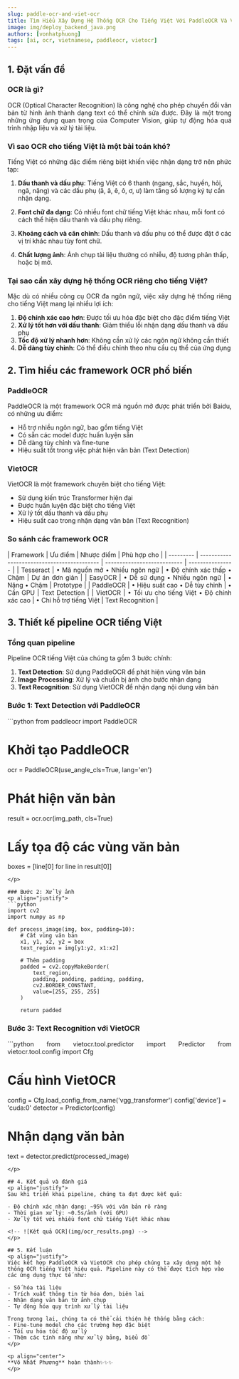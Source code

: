 ```yaml
---
slug: paddle-ocr-and-viet-ocr
title: Tìm Hiểu Xây Dựng Hệ Thống OCR Cho Tiếng Việt Với PaddleOCR Và VietOCR
image: img/deploy_backend_java.png
authors: [vonhatphuong]
tags: [ai, ocr, vietnamese, paddleocr, vietocr]
---
```


## 1. Đặt vấn đề

### OCR là gì?
<p align="justify">
OCR (Optical Character Recognition) là công nghệ cho phép chuyển đổi văn bản từ hình ảnh thành dạng text có thể chỉnh sửa được. Đây là một trong những ứng dụng quan trọng của Computer Vision, giúp tự động hóa quá trình nhập liệu và xử lý tài liệu.

<!-- ![OCR là gì](img/what_is_ocr.png) -->
</p>

### Vì sao OCR cho tiếng Việt là một bài toán khó?
<p align="justify">
Tiếng Việt có những đặc điểm riêng biệt khiến việc nhận dạng trở nên phức tạp:

1. **Dấu thanh và dấu phụ**: Tiếng Việt có 6 thanh (ngang, sắc, huyền, hỏi, ngã, nặng) và các dấu phụ (ă, â, ê, ô, ơ, ư) làm tăng số lượng ký tự cần nhận dạng.

2. **Font chữ đa dạng**: Có nhiều font chữ tiếng Việt khác nhau, mỗi font có cách thể hiện dấu thanh và dấu phụ riêng.

3. **Khoảng cách và căn chỉnh**: Dấu thanh và dấu phụ có thể được đặt ở các vị trí khác nhau tùy font chữ.

4. **Chất lượng ảnh**: Ảnh chụp tài liệu thường có nhiễu, độ tương phản thấp, hoặc bị mờ.
</p>

### Tại sao cần xây dựng hệ thống OCR riêng cho tiếng Việt?
<p align="justify">
Mặc dù có nhiều công cụ OCR đa ngôn ngữ, việc xây dựng hệ thống riêng cho tiếng Việt mang lại nhiều lợi ích:

1. **Độ chính xác cao hơn**: Được tối ưu hóa đặc biệt cho đặc điểm tiếng Việt
2. **Xử lý tốt hơn với dấu thanh**: Giảm thiểu lỗi nhận dạng dấu thanh và dấu phụ
3. **Tốc độ xử lý nhanh hơn**: Không cần xử lý các ngôn ngữ không cần thiết
4. **Dễ dàng tùy chỉnh**: Có thể điều chỉnh theo nhu cầu cụ thể của ứng dụng
</p>

## 2. Tìm hiểu các framework OCR phổ biến

### PaddleOCR
<p align="justify">
PaddleOCR là một framework OCR mã nguồn mở được phát triển bởi Baidu, có những ưu điểm:

- Hỗ trợ nhiều ngôn ngữ, bao gồm tiếng Việt
- Có sẵn các model được huấn luyện sẵn
- Dễ dàng tùy chỉnh và fine-tune
- Hiệu suất tốt trong việc phát hiện văn bản (Text Detection)

<!-- ![PaddleOCR Architecture](img/paddleocr_architecture.png) -->
</p>

### VietOCR
<p align="justify">
VietOCR là một framework chuyên biệt cho tiếng Việt:

- Sử dụng kiến trúc Transformer hiện đại
- Được huấn luyện đặc biệt cho tiếng Việt
- Xử lý tốt dấu thanh và dấu phụ
- Hiệu suất cao trong nhận dạng văn bản (Text Recognition)

<!-- ![VietOCR Architecture](img/vietocr_architecture.png) -->
</p>

### So sánh các framework OCR
<p align="justify">
| Framework | Ưu điểm                                     | Nhược điểm                  | Phù hợp cho      |
| --------- | ------------------------------------------- | --------------------------- | ---------------- |
| Tesseract | • Mã nguồn mở  • Nhiều ngôn ngữ             | • Độ chính xác thấp  • Chậm | Dự án đơn giản   |
| EasyOCR   | • Dễ sử dụng  • Nhiều ngôn ngữ              | • Nặng  • Chậm              | Prototype        |
| PaddleOCR | • Hiệu suất cao  • Dễ tùy chỉnh             | • Cần GPU                   | Text Detection   |
| VietOCR   | • Tối ưu cho tiếng Việt  • Độ chính xác cao | • Chỉ hỗ trợ tiếng Việt     | Text Recognition |
</p>

## 3. Thiết kế pipeline OCR tiếng Việt

### Tổng quan pipeline
<p align="justify">
Pipeline OCR tiếng Việt của chúng ta gồm 3 bước chính:

1. **Text Detection**: Sử dụng PaddleOCR để phát hiện vùng văn bản
2. **Image Processing**: Xử lý và chuẩn bị ảnh cho bước nhận dạng
3. **Text Recognition**: Sử dụng VietOCR để nhận dạng nội dung văn bản

<!-- ![OCR Pipeline](img/ocr_pipeline.png) -->
</p>

### Bước 1: Text Detection với PaddleOCR
<p align="justify">
```python
from paddleocr import PaddleOCR

# Khởi tạo PaddleOCR
ocr = PaddleOCR(use_angle_cls=True, lang='en')

# Phát hiện văn bản
result = ocr.ocr(img_path, cls=True)

# Lấy tọa độ các vùng văn bản
boxes = [line[0] for line in result[0]]
```
</p>

### Bước 2: Xử lý ảnh
<p align="justify">
```python
import cv2
import numpy as np

def process_image(img, box, padding=10):
    # Cắt vùng văn bản
    x1, y1, x2, y2 = box
    text_region = img[y1:y2, x1:x2]
    
    # Thêm padding
    padded = cv2.copyMakeBorder(
        text_region,
        padding, padding, padding, padding,
        cv2.BORDER_CONSTANT,
        value=[255, 255, 255]
    )
    
    return padded
```
</p>

### Bước 3: Text Recognition với VietOCR
<p align="justify">
```python
from vietocr.tool.predictor import Predictor
from vietocr.tool.config import Cfg

# Cấu hình VietOCR
config = Cfg.load_config_from_name('vgg_transformer')
config['device'] = 'cuda:0'
detector = Predictor(config)

# Nhận dạng văn bản
text = detector.predict(processed_image)
```
</p>

## 4. Kết quả và đánh giá
<p align="justify">
Sau khi triển khai pipeline, chúng ta đạt được kết quả:

- Độ chính xác nhận dạng: ~95% với văn bản rõ ràng
- Thời gian xử lý: ~0.5s/ảnh (với GPU)
- Xử lý tốt với nhiều font chữ tiếng Việt khác nhau

<!-- ![Kết quả OCR](img/ocr_results.png) -->
</p>

## 5. Kết luận
<p align="justify">
Việc kết hợp PaddleOCR và VietOCR cho phép chúng ta xây dựng một hệ thống OCR tiếng Việt hiệu quả. Pipeline này có thể được tích hợp vào các ứng dụng thực tế như:

- Số hóa tài liệu
- Trích xuất thông tin từ hóa đơn, biên lai
- Nhận dạng văn bản từ ảnh chụp
- Tự động hóa quy trình xử lý tài liệu

Trong tương lai, chúng ta có thể cải thiện hệ thống bằng cách:
- Fine-tune model cho các trường hợp đặc biệt
- Tối ưu hóa tốc độ xử lý
- Thêm các tính năng như xử lý bảng, biểu đồ
</p>

<p align="center">
**Võ Nhất Phương** hoàn thành✨✨✨
</p>

